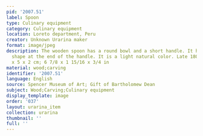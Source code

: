 ```yaml
---
pid: '2007.51'
label: Spoon
type: Culinary equipment
category: Culinary equipment
location: Loreto department, Peru
creator: Unknown Urarina maker
format: image/jpeg
description: The wooden spoon has a round bowl and a short handle. It has a trapezoid
  shape at the end of the handle. It is a light natural color. Late 1800s-1996.&nbsp;17.5
  x 5 x 2 cm; 6 7/8 x 1 15/16 x 3/4 in
material: wood;carving
identifier: '2007.51'
language: English
source: Spencer Museum of Art; Gift of Bartholomew Dean
subject: Wood;Carving;Culinary equipment
display_template: image
order: '037'
layout: urarina_item
collection: urarina
thumbnail: ''
full: ''
---
```


